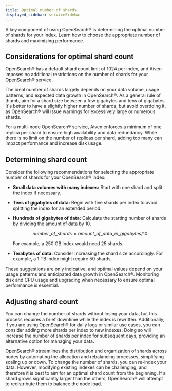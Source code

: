 ```yaml
---
title: Optimal number of shards
displayed_sidebar: serviceSidebar
---
```


A key component of using OpenSearch® is determining the optimal number of shards for your index.
Learn how to choose the appropriate number of shards and maximizing performance.

## Considerations for optimal shard count

OpenSearch® has a default shard count limit of 1024 per index, and Aiven
imposes no additional restrictions on the number of shards for your
OpenSearch® service.

The ideal number of shards largely depends on your data volume, usage
patterns, and expected data growth in OpenSearch®. As a general rule of
thumb, aim for a shard size between a few gigabytes and tens of
gigabytes. It's better to have a slightly higher number of shards, but
avoid overdoing it, as OpenSearch® will issue warnings for excessively
large or numerous shards.

For a multi-node OpenSearch® service, Aiven enforces a minimum of one
replica per shard to ensure high availability and data redundancy. While
there is no limit on the number of replicas per shard, adding too many
can impact performance and increase disk usage.

## Determining shard count

Consider the following recommendations for selecting the appropriate
number of shards for your OpenSearch® index:

-   **Small data volumes with many indexes:** Start with one shard and
    split the index if necessary.

-   **Tens of gigabytes of data:** Begin with five shards per index to
    avoid splitting the index for an extended period.

-   **Hundreds of gigabytes of data:** Calculate the starting number of
    shards by dividing the amount of data by 10.

    $$number\_of\_shards = amount\_of\_data\_in\_gigabytes / 10$$

    For example, a 250 GB index would need 25 shards.

-   **Terabytes of data:** Consider increasing the shard size
    accordingly. For example, a 1 TB index might require 50 shards.

These suggestions are only indicative, and optimal values depend on your
usage patterns and anticipated data growth in OpenSearch®. Monitoring
disk and CPU usage and upgrading when necessary to ensure optimal
performance is essential.

## Adjusting shard count

You can change the number of shards without losing your data, but this
process requires a brief downtime while the index is rewritten.
Additionally, if you are using OpenSearch® for daily logs or similar use
cases, you can consider adding more shards per index to new indexes.
Doing so will increase the number of shards per index for subsequent
days, providing an alternative option for managing your data.

OpenSearch® streamlines the distribution and organization of shards
across nodes by automating the allocation and rebalancing processes,
simplifying scaling up or down. To change the number of
shards, you can re-index your data. However, modifying existing indexes
can be challenging, and therefore it is best to aim for an optimal shard
count from the beginning. If a shard grows significantly larger than the
others, OpenSearch® will attempt to redistribute them to balance the
node load.
